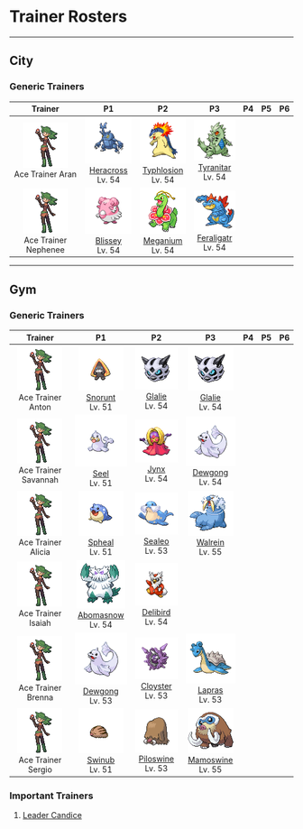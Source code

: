 # Trainer Rosters

---

## City


### Generic Trainers

| Trainer | P1 | P2 | P3 | P4 | P5 | P6 |
|:-------:|:--:|:--:|:--:|:--:|:--:|:--:|
| ![Ace Trainer Aran](../../assets/trainers/ace_trainer.png "Ace Trainer Aran")<br>Ace Trainer Aran | ![Heracross](../../assets/sprites/heracross/front.gif "Heracross")<br>[Heracross](../../pokemon/heracross.md/)<br>Lv. 54 | ![Typhlosion](../../assets/sprites/typhlosion/front.gif "Typhlosion")<br>[Typhlosion](../../pokemon/typhlosion.md/)<br>Lv. 54 | ![Tyranitar](../../assets/sprites/tyranitar/front.gif "Tyranitar")<br>[Tyranitar](../../pokemon/tyranitar.md/)<br>Lv. 54 |
| ![Ace Trainer Nephenee](../../assets/trainers/ace_trainer.png "Ace Trainer Nephenee")<br>Ace Trainer Nephenee | ![Blissey](../../assets/sprites/blissey/front.gif "Blissey")<br>[Blissey](../../pokemon/blissey.md/)<br>Lv. 54 | ![Meganium](../../assets/sprites/meganium/front.gif "Meganium")<br>[Meganium](../../pokemon/meganium.md/)<br>Lv. 54 | ![Feraligatr](../../assets/sprites/feraligatr/front.gif "Feraligatr")<br>[Feraligatr](../../pokemon/feraligatr.md/)<br>Lv. 54 |


---

## Gym


### Generic Trainers

| Trainer | P1 | P2 | P3 | P4 | P5 | P6 |
|:-------:|:--:|:--:|:--:|:--:|:--:|:--:|
| ![Ace Trainer Anton](../../assets/trainers/ace_trainer.png "Ace Trainer Anton")<br>Ace Trainer Anton | ![Snorunt](../../assets/sprites/snorunt/front.gif "Snorunt")<br>[Snorunt](../../pokemon/snorunt.md/)<br>Lv. 51 | ![Glalie](../../assets/sprites/glalie/front.gif "Glalie")<br>[Glalie](../../pokemon/glalie.md/)<br>Lv. 54 | ![Glalie](../../assets/sprites/glalie/front.gif "Glalie")<br>[Glalie](../../pokemon/glalie.md/)<br>Lv. 54 |
| ![Ace Trainer Savannah](../../assets/trainers/ace_trainer.png "Ace Trainer Savannah")<br>Ace Trainer Savannah | ![Seel](../../assets/sprites/seel/front.gif "Seel")<br>[Seel](../../pokemon/seel.md/)<br>Lv. 51 | ![Jynx](../../assets/sprites/jynx/front.gif "Jynx")<br>[Jynx](../../pokemon/jynx.md/)<br>Lv. 54 | ![Dewgong](../../assets/sprites/dewgong/front.gif "Dewgong")<br>[Dewgong](../../pokemon/dewgong.md/)<br>Lv. 54 |
| ![Ace Trainer Alicia](../../assets/trainers/ace_trainer.png "Ace Trainer Alicia")<br>Ace Trainer Alicia | ![Spheal](../../assets/sprites/spheal/front.gif "Spheal")<br>[Spheal](../../pokemon/spheal.md/)<br>Lv. 51 | ![Sealeo](../../assets/sprites/sealeo/front.gif "Sealeo")<br>[Sealeo](../../pokemon/sealeo.md/)<br>Lv. 53 | ![Walrein](../../assets/sprites/walrein/front.gif "Walrein")<br>[Walrein](../../pokemon/walrein.md/)<br>Lv. 55 |
| ![Ace Trainer Isaiah](../../assets/trainers/ace_trainer.png "Ace Trainer Isaiah")<br>Ace Trainer Isaiah | ![Abomasnow](../../assets/sprites/abomasnow/front.gif "Abomasnow")<br>[Abomasnow](../../pokemon/abomasnow.md/)<br>Lv. 54 | ![Delibird](../../assets/sprites/delibird/front.gif "Delibird")<br>[Delibird](../../pokemon/delibird.md/)<br>Lv. 54 |
| ![Ace Trainer Brenna](../../assets/trainers/ace_trainer.png "Ace Trainer Brenna")<br>Ace Trainer Brenna | ![Dewgong](../../assets/sprites/dewgong/front.gif "Dewgong")<br>[Dewgong](../../pokemon/dewgong.md/)<br>Lv. 53 | ![Cloyster](../../assets/sprites/cloyster/front.gif "Cloyster")<br>[Cloyster](../../pokemon/cloyster.md/)<br>Lv. 53 | ![Lapras](../../assets/sprites/lapras/front.gif "Lapras")<br>[Lapras](../../pokemon/lapras.md/)<br>Lv. 53 |
| ![Ace Trainer Sergio](../../assets/trainers/ace_trainer.png "Ace Trainer Sergio")<br>Ace Trainer Sergio | ![Swinub](../../assets/sprites/swinub/front.gif "Swinub")<br>[Swinub](../../pokemon/swinub.md/)<br>Lv. 51 | ![Piloswine](../../assets/sprites/piloswine/front.gif "Piloswine")<br>[Piloswine](../../pokemon/piloswine.md/)<br>Lv. 53 | ![Mamoswine](../../assets/sprites/mamoswine/front.gif "Mamoswine")<br>[Mamoswine](../../pokemon/mamoswine.md/)<br>Lv. 55 |


### Important Trainers

1. [Leader Candice](important_trainers.md#leader-candice)
